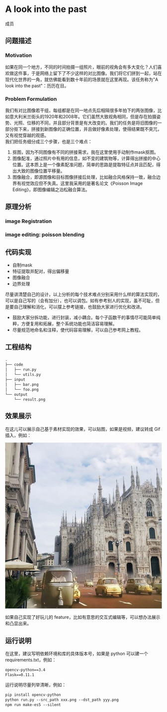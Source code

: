 # A look into the past

成员


## 问题描述
### Motivation
如果在同一个地方，不同的时间拍摄一组照片，眼前的视角会有多大变化？人们喜欢做这件事，于是网络上留下了不少这样的对比图像。我们将它们拼到一起，站在现代化世界的一角，就仿佛能看到数十年前的场景就在这里再现。该任务称为"A look into the past"：历历在目。

### Problem Formulation
我们有对比图像若干组，每组都是在同一地点先后相隔很多年拍下的两张图像，比如意大利米兰街头的1920年和2008年。它们虽然大致视角相同，但是存在拍摄姿势、光照、位移的不同，并且部分背景是有大改变的。我们的任务是将旧图像的一部分抠下来，拼接到新图像的正确位置，并且做好像素处理，使得结果既不突兀，又有视觉穿越的观感。  
我们把任务细分成三个步骤，也是三个难点：  
1. 抠图，因为不同图像有不同的拼接需求，我在这里使用手动制作mask抠图。
2. 图像配准，通过照片中有用的信息，如不变的建筑物等，计算得出拼接的中心位置。这本质上是一个像素配准问题，简单的思路是提取特征点并且匹配，得出大致的图像位置平移量。
3. 图像融合，即源图像和目标图像拼接后处理，比如融合风格保持一致，融合边界有视觉效应但不失真。这里我采用的是著名论文《Poisson Image Editing》，即图像编辑之泊松融合算法。


## 原理分析
### image Registration

### image editing: poisson blending


## 代码实现
* 自制mask
* 特征提取并配对，得出偏移量
* 图像融合
* 边界处理

尽量讲清楚自己的设计，以上分析的每个技术难点分别采用什么样的算法实现的，可以是自己写的（会有加分），也可以调包。如有参考别人的实现，虽不可耻，但是要自己理解和消化，可以摆上参考链接，也鼓励大家进行优化和改进。

- 鼓励大家分拆功能，进行封装，减小耦合。每个子函数干的事情尽可能简单纯粹，方便复用和拓展，整个系统功能也简洁容易理解。
- 尽量规范地命名和注释，使代码容易理解，可以自己参考网上教程。

## 工程结构

```text
.
├── code
│   ├── run.py
│   └── utils.py
├── input
│   ├── bar.png
│   └── foo.png
└── output
    └── result.png
```

## 效果展示

在这儿可以展示自己基于素材实现的效果，可以贴图，如果是视频，建议转成 Gif 插入，例如：

![AR 效果展示](data/PS.png)

如果自己实现了好玩儿的 feature，比如有意思的交互式编辑等，可以想办法展示和凸显出来。


## 运行说明

在这里，建议写明依赖环境和库的具体版本号，如果是 python 可以建一个 requirements.txt，例如：

```
opencv-python==3.4
Flask==0.11.1
```

运行说明尽量列举清晰，例如：
```
pip install opencv-python
python run.py --src_path xxx.png --dst_path yyy.png
npm run make-es5 --silent
```

